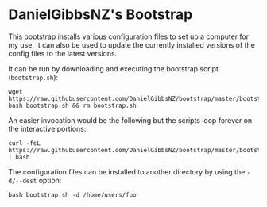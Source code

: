 DanielGibbsNZ's Bootstrap
=========================

This bootstrap installs various configuration files to set up a computer for my use. It can also be used to update the currently installed versions of the config files to the latest versions.

It can be run by downloading and executing the bootstrap script (`bootstrap.sh`):

	wget https://raw.githubusercontent.com/DanielGibbsNZ/bootstrap/master/bootstrap.sh
	bash bootstrap.sh && rm bootstrap.sh

An easier invocation would be the following but the scripts loop forever on the interactive portions:

	curl -fsL https://raw.githubusercontent.com/DanielGibbsNZ/bootstrap/master/bootstrap.sh | bash

The configuration files can be installed to another directory by using the `-d/--dest` option:

	bash bootstrap.sh -d /home/users/foo
